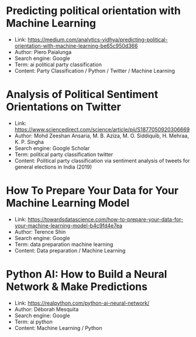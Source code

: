 # Predicting political orientation with Machine Learning
- Link: https://medium.com/analytics-vidhya/predicting-political-orientation-with-machine-learning-be65c950d366
- Author: Piero Paialunga
- Search engine: Google 
- Term: ai political party classification
- Content: Party Classification / Python / Twitter / Machine Learning

# Analysis of Political Sentiment Orientations on Twitter
- Link: https://www.sciencedirect.com/science/article/pii/S1877050920306669
- Author: Mohd Zeeshan Ansaria, M. B. Aziza, M. O. Siddiquib, H. Mehraa, K. P. Singha
- Search engine: Google Scholar
- Term: political party classification twitter
- Content: Political party classification via sentiment analysis of tweets for general elections in India (2019)

# How To Prepare Your Data for Your Machine Learning Model
- Link: https://towardsdatascience.com/how-to-prepare-your-data-for-your-machine-learning-model-b4c9fd4e7ea
- Author: Terence Shin
- Search engine: Google
- Term: data preparation machine learning
- Content: Data preparation / Machine Learning

# Python AI: How to Build a Neural Network & Make Predictions
- Link: https://realpython.com/python-ai-neural-network/
- Author: Déborah Mesquita
- Search engine: Google
- Term: ai python
- Content: Machine Learning / Python
